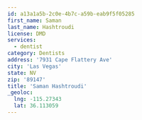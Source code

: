```yaml
---
id: a13a1a5b-2c0e-4b7c-a59b-eab9f5f05285
first_name: Saman
last_name: Hashtroudi
license: DMD
services:
  - dentist
category: Dentists
address: '7931 Cape Flattery Ave'
city: 'Las Vegas'
state: NV
zip: '89147'
title: 'Saman Hashtroudi'
_geoloc:
  lng: -115.27343
  lat: 36.113059
---
```

